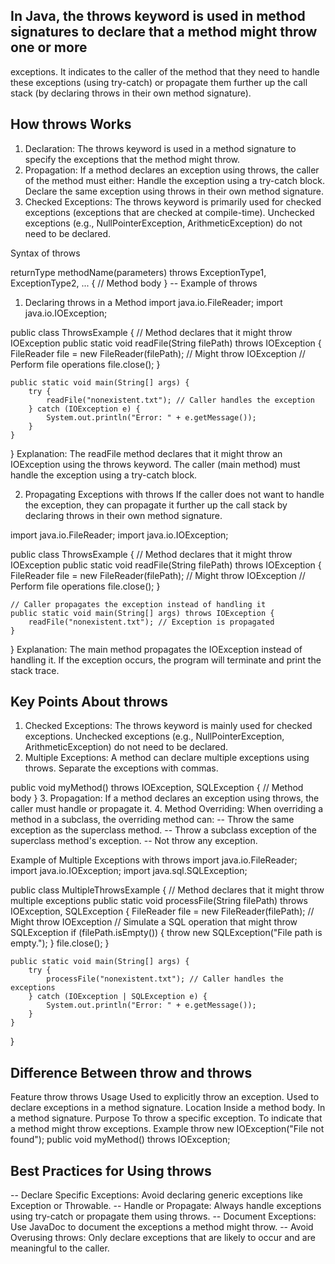 ## In Java, the throws keyword is used in method signatures to declare that a method might throw one or more 
   exceptions. It indicates to the caller of the method that they need to handle these exceptions (using try-catch) or 
   propagate them further up the call stack (by declaring throws in their own method signature).

## How throws Works

1. Declaration: The throws keyword is used in a method signature to specify the exceptions that the method might throw.
2. Propagation: If a method declares an exception using throws, the caller of the method must either:
   Handle the exception using a try-catch block.
   Declare the same exception using throws in their own method signature.
3. Checked Exceptions: The throws keyword is primarily used for checked exceptions (exceptions that are checked at compile-time).
   Unchecked exceptions (e.g., NullPointerException, ArithmeticException) do not need to be declared.

Syntax of throws

returnType methodName(parameters) throws ExceptionType1, ExceptionType2, ... {
// Method body
}
-- Example of throws
1. Declaring throws in a Method
import java.io.FileReader;
import java.io.IOException;

public class ThrowsExample {
// Method declares that it might throw IOException
public static void readFile(String filePath) throws IOException {
FileReader file = new FileReader(filePath); // Might throw IOException
// Perform file operations
file.close();
}

    public static void main(String[] args) {
        try {
            readFile("nonexistent.txt"); // Caller handles the exception
        } catch (IOException e) {
            System.out.println("Error: " + e.getMessage());
        }
    }
}
Explanation:
The readFile method declares that it might throw an IOException using the throws keyword.
The caller (main method) must handle the exception using a try-catch block.

2. Propagating Exceptions with throws
   If the caller does not want to handle the exception, they can propagate it further up the call stack by declaring 
   throws in their own method signature.

import java.io.FileReader;
import java.io.IOException;

public class ThrowsExample {
// Method declares that it might throw IOException
public static void readFile(String filePath) throws IOException {
FileReader file = new FileReader(filePath); // Might throw IOException
// Perform file operations
file.close();
}

    // Caller propagates the exception instead of handling it
    public static void main(String[] args) throws IOException {
        readFile("nonexistent.txt"); // Exception is propagated
    }
}
Explanation:
The main method propagates the IOException instead of handling it.
If the exception occurs, the program will terminate and print the stack trace.

## Key Points About throws

1. Checked Exceptions: The throws keyword is mainly used for checked exceptions. Unchecked exceptions 
   (e.g., NullPointerException, ArithmeticException) do not need to be declared.
2. Multiple Exceptions: A method can declare multiple exceptions using throws. Separate the exceptions with commas.

public void myMethod() throws IOException, SQLException {
// Method body
}
3. Propagation: If a method declares an exception using throws, the caller must handle or propagate it.
4. Method Overriding: When overriding a method in a subclass, the overriding method can:
-- Throw the same exception as the superclass method.
-- Throw a subclass exception of the superclass method's exception.
-- Not throw any exception.

Example of Multiple Exceptions with throws
import java.io.FileReader;
import java.io.IOException;
import java.sql.SQLException;

public class MultipleThrowsExample {
// Method declares that it might throw multiple exceptions
public static void processFile(String filePath) throws IOException, SQLException {
FileReader file = new FileReader(filePath); // Might throw IOException
// Simulate a SQL operation that might throw SQLException
if (filePath.isEmpty()) {
throw new SQLException("File path is empty.");
}
file.close();
}

    public static void main(String[] args) {
        try {
            processFile("nonexistent.txt"); // Caller handles the exceptions
        } catch (IOException | SQLException e) {
            System.out.println("Error: " + e.getMessage());
        }
    }
}

## Difference Between throw and throws

Feature	                                      throw	                                           throws
Usage	                      Used to explicitly throw an exception.	    Used to declare exceptions in a method signature.
Location	                            Inside a method body.	                        In a method signature.
Purpose	                            To throw a specific exception.	        To indicate that a method might throw exceptions.
Example                       throw new IOException("File not found");	      public void myMethod() throws IOException;

## Best Practices for Using throws

-- Declare Specific Exceptions: Avoid declaring generic exceptions like Exception or Throwable.
-- Handle or Propagate: Always handle exceptions using try-catch or propagate them using throws.
-- Document Exceptions: Use JavaDoc to document the exceptions a method might throw.
-- Avoid Overusing throws: Only declare exceptions that are likely to occur and are meaningful to the caller.
